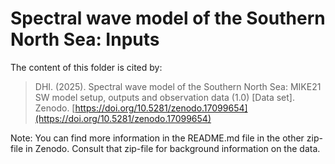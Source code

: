 # Spectral wave model of the Southern North Sea: Inputs
The content of this folder is cited by:

> DHI. (2025). Spectral wave model of the Southern North Sea: MIKE21 SW model setup, outputs and observation data (1.0) [Data set]. Zenodo. [https://doi.org/10.5281/zenodo.17099654](https://doi.org/10.5281/zenodo.17099654)

Note: You can find more information in the README.md file in the other zip-file in Zenodo. Consult that zip-file for background information on the data. 